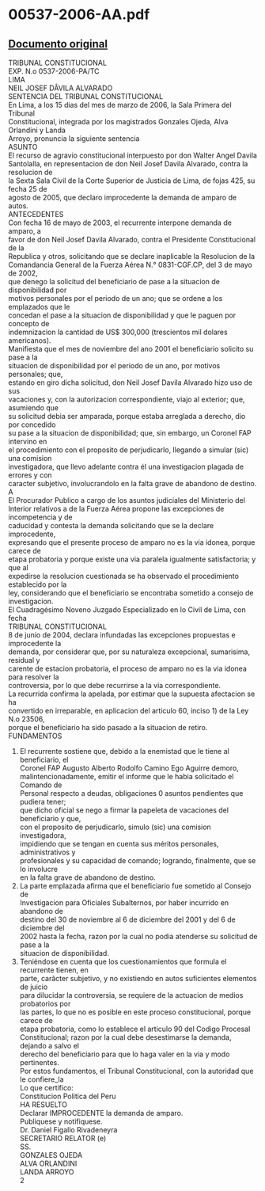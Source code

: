 
00537-2006-AA.pdf
=================
  
[Documento original](https://tc.gob.pe/jurisprudencia/2006/00537-2006-AA.pdf)  
---  
TRIBUNAL CONSTITUCIONAL  
EXP. N.o 0537-2006-PA/TC  
LIMA  
NEIL JOSEF DÂVILA ALVARADO  
SENTENCIA DEL TRIBUNAL CONSTITUCIONAL  
En Lima, a los 15 dias del mes de marzo de 2006, la Sala Primera del Tribunal  
Constitucional, integrada por los magistrados Gonzales Ojeda, Alva Orlandini y Landa  
Arroyo, pronuncia la siguiente sentencia  
ASUNTO  
El recurso de agravio constitucional interpuesto por don Walter Angel Davila  
Santolalla, en representacion de don Neil Josef Davila Alvarado, contra la resolucion de  
la Sexta Sala Civil de la Corte Superior de Justicia de Lima, de fojas 425, su fecha 25 de  
agosto de 2005, que declaro improcedente la demanda de amparo de autos.  
ANTECEDENTES  
Con fecha 16 de mayo de 2003, el recurrente interpone demanda de amparo, a  
favor de don Neil Josef Davila Alvarado, contra el Presidente Constitucional de la  
Republica y otros, solicitando que se declare inaplicable la Resolucion de la  
Comandancia General de la Fuerza Aérea N.° 0831-CGF.CP, del 3 de mayo de 2002,  
que denego la solicitud del beneficiario de pase a la situacion de disponibilidad por  
motivos personales por el periodo de un ano; que se ordene a los emplazados que le  
concedan el pase a la situacion de disponibilidad y que le paguen por concepto de  
indemnizacion la cantidad de US$ 300,000 (trescientos mil dolares americanos).  
Manifiesta que el mes de noviembre del ano 2001 el beneficiario solicito su pase a la  
situacion de disponibilidad por el periodo de un ano, por motivos personales; que,  
estando en giro dicha solicitud, don Neil Josef Davila Alvarado hizo uso de sus  
vacaciones y, con la autorizacion correspondiente, viajo al exterior; que, asumiendo que  
su solicitud debia ser amparada, porque estaba arreglada a derecho, dio por concedido  
su pase a la situacion de disponibilidad; que, sin embargo, un Coronel FAP intervino en  
el procedimiento con el proposito de perjudicarlo, llegando a simular (sic) una comision  
investigadora, que llevo adelante contra él una investigacion plagada de errores y con  
caracter subjetivo, involucrandolo en la falta grave de abandono de destino.  
A  
El Procurador Publico a cargo de los asuntos judiciales del Ministerio del  
Interior relativos a de la Fuerza Aérea propone las excepciones de incompetencia y de  
caducidad y contesta la demanda solicitando que se la declare improcedente,  
expresando que el presente proceso de amparo no es la via idonea, porque carece de  
etapa probatoria y porque existe una via paralela igualmente satisfactoria; y que al  
expedirse la resolucion cuestionada se ha observado el procedimiento establecido por la  
ley, considerando que el beneficiario se encontraba sometido a consejo de investigacion.  
El Cuadragésimo Noveno Juzgado Especializado en lo Civil de Lima, con fecha  
TRIBUNAL CONSTITUCIONAL  
8 de junio de 2004, declara infundadas las excepciones propuestas e improcedente la  
demanda, por considerar que, por su naturaleza excepcional, sumarisima, residual y  
carente de estacion probatoria, el proceso de amparo no es la via idonea para resolver la  
controversia, por lo que debe recurrirse a la via correspondiente.  
La recurrida confirma la apelada, por estimar que la supuesta afectacion se ha  
convertido en irreparable, en aplicacion del articulo 60, inciso 1) de la Ley N.o 23506,  
porque el beneficiario ha sido pasado a la situacion de retiro.  
FUNDAMENTOS  
1. El recurrente sostiene que, debido a la enemistad que le tiene al beneficiario, el  
Coronel FAP Augusto Alberto Rodolfo Camino Ego Aguirre demoro,  
malintencionadamente, emitir el informe que le habia solicitado el Comando de  
Personal respecto a deudas, obligaciones 0 asuntos pendientes que pudiera tener;  
que dicho oficial se nego a firmar la papeleta de vacaciones del beneficiario y que,  
con el proposito de perjudicarlo, simulo (sic) una comision investigadora,  
impidiendo que se tengan en cuenta sus méritos personales, administrativos y  
profesionales y su capacidad de comando; logrando, finalmente, que se lo involucre  
en la falta grave de abandono de destino.  
2. La parte emplazada afirma que el beneficiario fue sometido al Consejo de  
Investigacion para Oficiales Subalternos, por haber incurrido en abandono de  
destino del 30 de noviembre al 6 de diciembre del 2001 y del 6 de diciembre del  
2002 hasta la fecha, razon por la cual no podia atenderse su solicitud de pase a la  
situacion de disponibilidad.  
3. Teniéndose en cuenta que los cuestionamientos que formula el recurrente tienen, en  
parte, carâcter subjetivo, y no existiendo en autos suficientes elementos de juicio  
para dilucidar la controversia, se requiere de la actuacion de medios probatorios por  
las partes, lo que no es posible en este proceso constitucional, porque carece de  
etapa probatoria, como lo establece el articulo 90 del Codigo Procesal  
Constitucional; razon por la cual debe desestimarse la demanda, dejando a salvo el  
derecho del beneficiario para que lo haga valer en la via y modo pertinentes.  
Por estos fundamentos, el Tribunal Constitucional, con la autoridad que le confiere_la  
Lo que certifico:  
Constitucion Politica del Peru  
HA RESUELTO  
Declarar IMPROCEDENTE la demanda de amparo.  
Publiquese y notifiquese.  
Dr. Daniel Figallo Rivadeneyra  
SECRETARIO RELATOR (e)  
SS.  
GONZALES OJEDA  
ALVA ORLANDINI  
LANDA ARROYO  
2